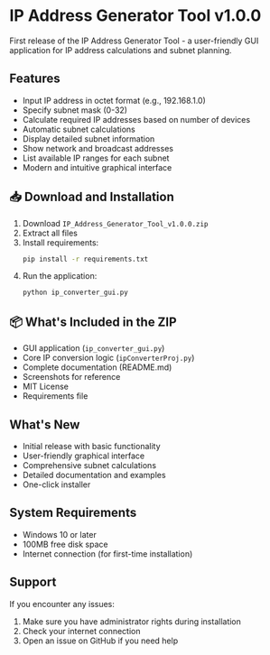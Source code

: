 # IP Address Generator Tool v1.0.0 

First release of the IP Address Generator Tool - a user-friendly GUI application for IP address calculations and subnet planning.

## Features
- Input IP address in octet format (e.g., 192.168.1.0)
- Specify subnet mask (0-32)
- Calculate required IP addresses based on number of devices
- Automatic subnet calculations
- Display detailed subnet information
- Show network and broadcast addresses
- List available IP ranges for each subnet
- Modern and intuitive graphical interface

## 📥 Download and Installation
1. Download `IP_Address_Generator_Tool_v1.0.0.zip`
2. Extract all files
3. Install requirements:
   ```bash
   pip install -r requirements.txt
   ```
4. Run the application:
   ```bash
   python ip_converter_gui.py
   ```

## 📦 What's Included in the ZIP
- GUI application (`ip_converter_gui.py`)
- Core IP conversion logic (`ipConverterProj.py`)
- Complete documentation (README.md)
- Screenshots for reference
- MIT License
- Requirements file

## What's New
- Initial release with basic functionality
- User-friendly graphical interface
- Comprehensive subnet calculations
- Detailed documentation and examples
- One-click installer

## System Requirements
- Windows 10 or later
- 100MB free disk space
- Internet connection (for first-time installation)

## Support
If you encounter any issues:
1. Make sure you have administrator rights during installation
2. Check your internet connection
3. Open an issue on GitHub if you need help
